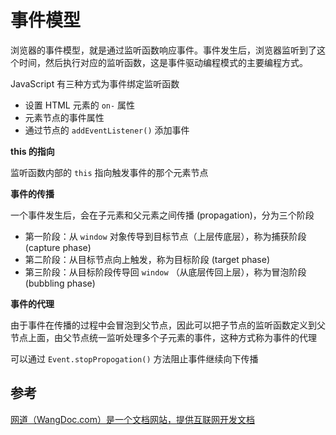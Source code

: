 # 事件模型

浏览器的事件模型，就是通过监听函数响应事件。事件发生后，浏览器监听到了这个时间，然后执行对应的监听函数，这是事件驱动编程模式的主要编程方式。

JavaScript 有三种方式为事件绑定监听函数

* 设置 HTML 元素的 `on-` 属性
* 元素节点的事件属性
* 通过节点的 `addEventListener()` 添加事件

**this 的指向**

监听函数内部的 `this` 指向触发事件的那个元素节点

**事件的传播**

一个事件发生后，会在子元素和父元素之间传播 (propagation)，分为三个阶段

* 第一阶段：从 `window` 对象传导到目标节点（上层传底层），称为捕获阶段 (capture phase)
* 第二阶段：从目标节点向上触发，称为目标阶段 (target phase)
* 第三阶段：从目标阶段传导回 `window` （从底层传回上层），称为冒泡阶段 (bubbling phase)

**事件的代理**

由于事件在传播的过程中会冒泡到父节点，因此可以把子节点的监听函数定义到父节点上面，由父节点统一监听处理多个子元素的事件，这种方式称为事件的代理

可以通过 `Event.stopPropogation()` 方法阻止事件继续向下传播

## 参考

[网道（WangDoc.com）是一个文档网站，提供互联网开发文档](https://wangdoc.com/javascript/events/model.html)